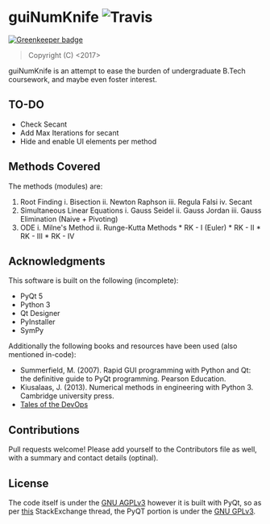 # guiNumKnife ![Travis](https://img.shields.io/travis/fspoettel/blaupause.svg?maxAge=2592000?style=flat-square)

[![Greenkeeper badge](https://badges.greenkeeper.io/fspoettel/blaupause.svg)](https://greenkeeper.io/)

> Copyright (C) <2017>  <Rohit Goswami>

guiNumKnife is an attempt to ease the burden of undergraduate B.Tech coursework, and maybe even foster interest.

## TO-DO

- Check Secant
- Add Max Iterations for secant
- Hide and enable UI elements per method 

## Methods Covered
The methods (modules) are:
1. Root Finding
    i. Bisection
    ii. Newton Raphson
    iii. Regula Falsi
    iv. Secant
2. Simultaneous Linear Equations
    i. Gauss Seidel
    ii. Gauss Jordan
    iii. Gauss Elimination (Naive + Pivoting)
3. ODE
    i. Milne's Method
    ii. Runge-Kutta Methods
        * RK - I (Euler)
        * RK - II
        * RK - III
        * RK - IV

## Acknowledgments
This software is built on the following (incomplete):

- PyQt 5
- Python 3
- Qt Designer
- PyInstaller
- SymPy

Additionally the following books and resources have been used (also mentioned in-code):

- Summerfield, M. (2007). Rapid GUI programming with Python and Qt: the definitive guide to PyQt programming. Pearson Education.
- Kiusalaas, J. (2013). Numerical methods in engineering with Python 3. Cambridge university press.
- [Tales of the DevOps](https://devopslog.wordpress.com/2012/12/23/newton-raphson-method-using-python-sympy/) 

## Contributions
Pull requests welcome!
Please add yourself to the Contributors file as well, with a summary and contact details (optinal).

## License
The code itself is under the [GNU AGPLv3](https://choosealicense.com/licenses/agpl-3.0/) however it is built with PyQt, so as per [this](https://opensource.stackexchange.com/questions/5383/under-what-licenses-can-i-release-open-source-software-that-uses-pyqt) StackExchange thread, the PyQT portion is under the [GNU GPLv3](https://choosealicense.com/licenses/gpl-3.0/).